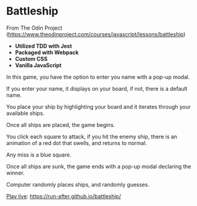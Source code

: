 # Battleship

From The Odin Project (https://www.theodinproject.com/courses/javascript/lessons/battleship)

- **Utilized TDD with Jest**
- **Packaged with Webpack**
- **Custom CSS**
- **Vanilla JavaScript**

In this game, you have the option to enter you name with a pop-up modal.

If you enter your name, it displays on your board, if not, there is a default name.

You place your ship by highlighting your board and it iterates through your available ships.

Once all ships are placed, the game begins.

You click each square to attack, if you hit the enemy ship, there is an animation of a red dot that swells, and returns to normal.

Any miss is a blue square.

Once all ships are sunk, the game ends with a pop-up modal declaring the winner.

Computer randomly places ships, and randomly guesses.

[Play live](https://run-after.github.io/battleship/): https://run-after.github.io/battleship/
